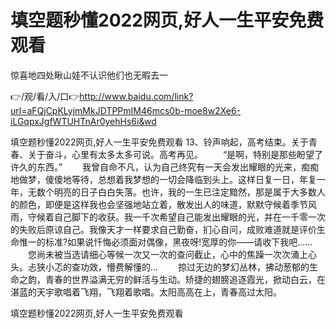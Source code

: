 # 填空题秒懂2022网页,好人一生平安免费观看
惊喜地四处瞅山娃不认识他们也无暇去一

👉/观/看/入/口👉http://www.baidu.com/link?url=aFQjCpKLyjmMkJDTPPmIM46mcs0b-moe8w2Xe6-iLGqpxJgfWTUHTnAr0yehHs6i&wd

填空题秒懂2022网页,好人一生平安免费观看	13、铃声响起，高考结束。关于青春、关于奋斗，心里有太多太多可说。高考再见。
　　“是啊，特别是那些盼望了许久的东西。”
　　我曾自命不凡，认为自己终究有一天会发出耀眼的光来，痴痴地做梦，傻傻地等待，总想着我梦想的一切会降临到头上。这样日复一日，年复一年，无数个明亮的日子白白失落。也许，我的一生已注定黯然，那是属于大多数人的颜色，即便是这样我也会坚强地站立着，散发出人的味道，默默守候着季节风雨，守候着自己脚下的收获。我一千次希望自己能发出耀眼的光，并在一千零一次的失败后原谅自己。我像天才一样要求自己勤奋，扪心自问，成败难道就是评价生命惟一的标准?如果说忏悔必须面对偶像，黑夜呀!宽厚的你——请收下我吧……
　　您尚未被当选请细心等候一次又一次的查问截止，心中的焦躁一次次涌上心头。忐狭小忑的查功效，懵费解懂的...
　　掠过无边的梦幻丛林，拂动葱郁的生命之韵，青春的世界溢满无穷的鲜活与生动。矫捷的翅膀追逐霞光，掀动白云，在湛蓝的天宇歌唱着飞翔，飞翔着歌唱。太阳高高在上，青春高过太阳。

填空题秒懂2022网页,好人一生平安免费观看
